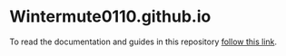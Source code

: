 # Wintermute0110.github.io #

To read the documentation and guides in this repository [follow this link](https://wintermute0110.github.io/).
